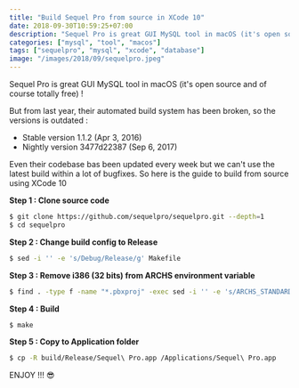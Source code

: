 ```yaml
---
title: "Build Sequel Pro from source in XCode 10"
date: 2018-09-30T10:59:25+07:00
description: "Sequel Pro is great GUI MySQL tool in macOS (it's open source and of course totally free)"
categories: ["mysql", "tool", "macos"]
tags: ["sequelpro", "mysql", "xcode", "database"]
image: "/images/2018/09/sequelpro.jpeg"
---
```


Sequel Pro is great GUI MySQL tool in macOS (it's open source and of course totally free) !

But from last year, their automated build system has been broken, so the versions is outdated :

- Stable version 1.1.2 (Apr 3, 2016)
- Nightly version 3477d22387 (Sep 6, 2017)

Even their codebase bas been updated every week but we can't use the latest build within a lot of bugfixes. So here is the guide to build from source using XCode 10

**Step 1 : Clone source code**

```bash
$ git clone https://github.com/sequelpro/sequelpro.git --depth=1
$ cd sequelpro
```

**Step 2 : Change build config to Release**

```bash
$ sed -i '' -e 's/Debug/Release/g' Makefile
```

**Step 3 : Remove i386 (32 bits) from ARCHS environment variable**

```bash
$ find . -type f -name "*.pbxproj" -exec sed -i '' -e 's/ARCHS_STANDARD_32_64_BIT/ARCHS_STANDARD_64_BIT/g' {} +
```

**Step 4 : Build**

```bash
$ make
```

**Step 5 : Copy to Application folder**

```bash
$ cp -R build/Release/Sequel\ Pro.app /Applications/Sequel\ Pro.app
```

ENJOY !!! 😎
